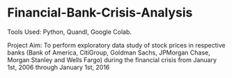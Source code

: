 # Financial-Bank-Crisis-Analysis

Tools Used: Python, Quandl, Google Colab.

Project Aim: To perform  exploratory data study of stock prices in respective banks (Bank of America, CitiGroup, Goldman Sachs, JPMorgan Chase, Morgan Stanley and Wells Fargo) during the financial crisis from January 1st, 2006 through January 1st, 2016

